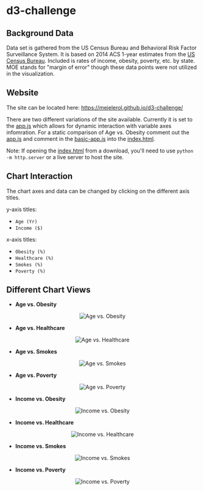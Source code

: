 # d3-challenge

## Background Data

Data set is gathered from the US Census Bureau and Behavioral Risk Factor Surveillance System. It is based on 2014 ACS 1-year estimates from the [US Census Bureau](https://data.census.gov/cedsci/). Included is rates of income, obesity, poverty, etc. by state. MOE stands for "margin of error" though these data points were not utilized in the visualization.

## Website

The site can be located here: https://meielerol.github.io/d3-challenge/

There are two different variations of the site available. Currently it is set to the [app.js](https://github.com/meielerol/d3-challenge/blob/main/D3_data_journalism/assets/js/app.js) which allows for dynamic interaction with variable axes infomration. For a static comparison of Age vs. Obesity comment out the [app.js](https://github.com/meielerol/d3-challenge/blob/main/D3_data_journalism/assets/js/app.js) and comment in the [basic-app.js](https://github.com/meielerol/d3-challenge/blob/main/D3_data_journalism/assets/js/basic-app.js) into the [index.html](https://github.com/meielerol/d3-challenge/blob/main/index.html).

Note: If opening the [index.html](https://github.com/meielerol/d3-challenge/blob/main/index.html) from a download, you'll need to use `python -m http.server` or a live server to host the site.

## Chart Interaction

The chart axes and data can be changed by clicking on the different axis titles.

y-axis titles:
- `Age (Yr)`
- `Income ($)`

x-axis titles:
- `Obesity (%)`
- `Healthcare (%)`
- `Smokes (%)`
- `Poverty (%)`

## Different Chart Views

* __Age vs. Obesity__

<p align="center"><img src="https://github.com/meielerol/d3-challenge/blob/main/images/Age-vs-Obesity.png" alt="Age vs. Obesity"></p>

* __Age vs. Healthcare__

<p align="center"><img src="https://github.com/meielerol/d3-challenge/blob/main/images/Age-vs-Healthcare.png" alt="Age vs. Healthcare"></p>

* __Age vs. Smokes__

<p align="center"><img src="https://github.com/meielerol/d3-challenge/blob/main/images/Age-vs-Smokes.png" alt="Age vs. Smokes"></p>

* __Age vs. Poverty__

<p align="center"><img src="https://github.com/meielerol/d3-challenge/blob/main/images/Age-vs-Poverty.png" alt="Age vs. Poverty"></p>

* __Income vs. Obesity__

<p align="center"><img src="https://github.com/meielerol/d3-challenge/blob/main/images/Income-vs-Obesity.png" alt="Income vs. Obesity"></p>

* __Income vs. Healthcare__

<p align="center"><img src="https://github.com/meielerol/d3-challenge/blob/main/images/Income-vs-Healthcare.png" alt="Income vs. Healthcare"></p>

* __Income vs. Smokes__

<p align="center"><img src="https://github.com/meielerol/d3-challenge/blob/main/images/Income-vs-Smokes.png" alt="Income vs. Smokes"></p>

* __Income vs. Poverty__

<p align="center"><img src="https://github.com/meielerol/d3-challenge/blob/main/images/Income-vs-Poverty.png" alt="Income vs. Poverty"></p>